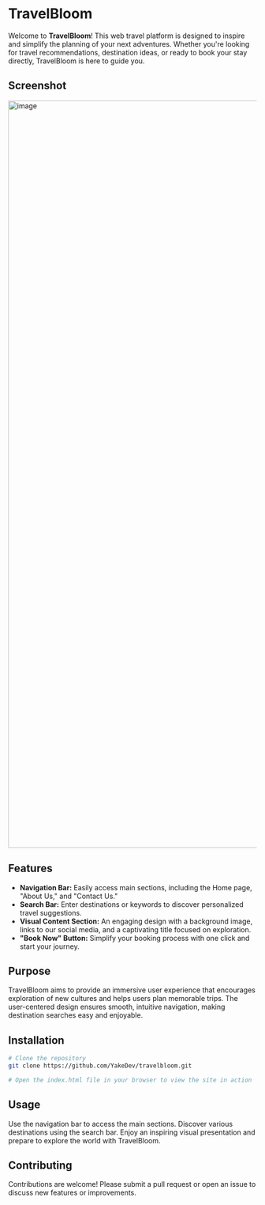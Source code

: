 # TravelBloom

Welcome to **TravelBloom**! This web travel platform is designed to inspire and simplify the planning of your next adventures. Whether you're looking for travel recommendations, destination ideas, or ready to book your stay directly, TravelBloom is here to guide you.

## Screenshot

<img width="1512" alt="image" src="https://github.com/user-attachments/assets/01e21bcb-517d-43b1-a593-23128ceb7662">


## Features

- **Navigation Bar:** Easily access main sections, including the Home page, "About Us," and "Contact Us."
- **Search Bar:** Enter destinations or keywords to discover personalized travel suggestions.
- **Visual Content Section:** An engaging design with a background image, links to our social media, and a captivating title focused on exploration.
- **"Book Now" Button:** Simplify your booking process with one click and start your journey.

## Purpose

TravelBloom aims to provide an immersive user experience that encourages exploration of new cultures and helps users plan memorable trips. The user-centered design ensures smooth, intuitive navigation, making destination searches easy and enjoyable.

## Installation

```bash
# Clone the repository
git clone https://github.com/YakeDev/travelbloom.git

# Open the index.html file in your browser to view the site in action
```

## Usage
Use the navigation bar to access the main sections.
Discover various destinations using the search bar.
Enjoy an inspiring visual presentation and prepare to explore the world with TravelBloom.

## Contributing
Contributions are welcome! Please submit a pull request or open an issue to discuss new features or improvements.
